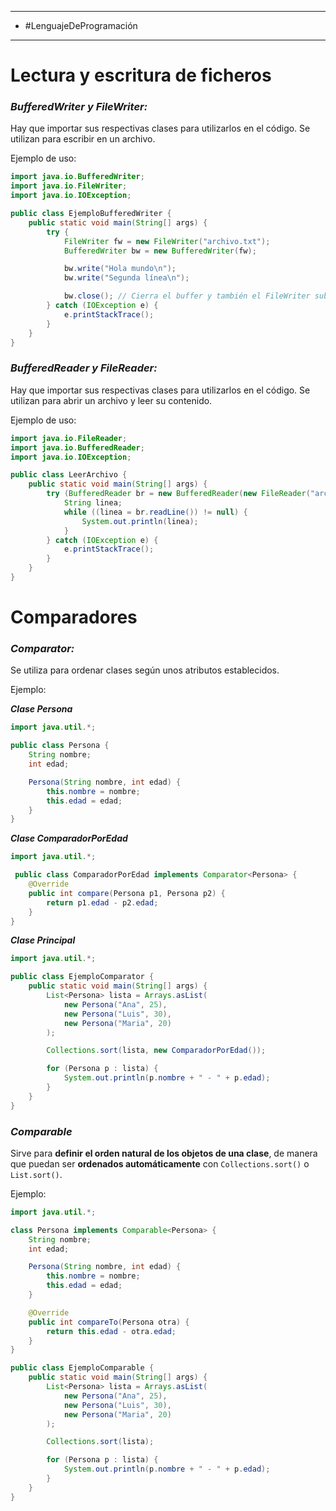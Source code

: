 - --- 
- #LenguajeDeProgramación 
- ---

# Lectura y escritura de ficheros

### *BufferedWriter y FileWriter:*

Hay que importar sus respectivas clases para utilizarlos en el código. Se utilizan para escribir en un archivo. 

Ejemplo de uso:
``` java
import java.io.BufferedWriter;
import java.io.FileWriter;
import java.io.IOException;

public class EjemploBufferedWriter {
    public static void main(String[] args) {
        try {
            FileWriter fw = new FileWriter("archivo.txt");
            BufferedWriter bw = new BufferedWriter(fw);

            bw.write("Hola mundo\n");
            bw.write("Segunda línea\n");

            bw.close(); // Cierra el buffer y también el FileWriter subyacente
        } catch (IOException e) {
            e.printStackTrace();
        }
    }
}

```


### *BufferedReader y FileReader:*

Hay que importar sus respectivas clases para utilizarlos en el código. Se utilizan para abrir un archivo y leer su contenido.

Ejemplo de uso:
``` java
import java.io.FileReader;
import java.io.BufferedReader;
import java.io.IOException;

public class LeerArchivo {
    public static void main(String[] args) {
        try (BufferedReader br = new BufferedReader(new FileReader("archivo.txt"))) {
            String linea;
            while ((linea = br.readLine()) != null) {
                System.out.println(linea);
            }
        } catch (IOException e) {
            e.printStackTrace();
        }
    }
}

```


# Comparadores
### *Comparator:*

Se utiliza para ordenar clases según unos atributos establecidos.

Ejemplo:

***Clase Persona***
``` java
import java.util.*;

public class Persona {
    String nombre;
    int edad;

    Persona(String nombre, int edad) {
        this.nombre = nombre;
        this.edad = edad;
    }
}
```

***Clase ComparadorPorEdad***
``` java
import java.util.*;

 public class ComparadorPorEdad implements Comparator<Persona> {
    @Override
    public int compare(Persona p1, Persona p2) {
        return p1.edad - p2.edad;
    }
}
```

***Clase Principal***
``` java
import java.util.*;

public class EjemploComparator {
    public static void main(String[] args) {
        List<Persona> lista = Arrays.asList(
            new Persona("Ana", 25),
            new Persona("Luis", 30),
            new Persona("Maria", 20)
        );

        Collections.sort(lista, new ComparadorPorEdad());

        for (Persona p : lista) {
            System.out.println(p.nombre + " - " + p.edad);
        }
    }
}
```


### *Comparable*

Sirve para **definir el orden natural de los objetos de una clase**, de manera que puedan ser **ordenados automáticamente** con `Collections.sort()` o `List.sort()`.

Ejemplo:

``` java
import java.util.*;

class Persona implements Comparable<Persona> {
    String nombre;
    int edad;

    Persona(String nombre, int edad) {
        this.nombre = nombre;
        this.edad = edad;
    }

    @Override
    public int compareTo(Persona otra) {
        return this.edad - otra.edad;
    }
}

public class EjemploComparable {
    public static void main(String[] args) {
        List<Persona> lista = Arrays.asList(
            new Persona("Ana", 25),
            new Persona("Luis", 30),
            new Persona("Maria", 20)
        );

        Collections.sort(lista);

        for (Persona p : lista) {
            System.out.println(p.nombre + " - " + p.edad);
        }
    }
}

```